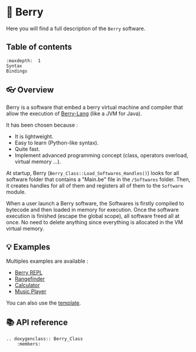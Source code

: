 # 🍓 Berry

Here you will find a full description of the `Berry` software.

## Table of contents

```{toctree}
:maxdepth:  1
Syntax
Bindings
```

## 👓 Overview

Berry is a software that embed a berry virtual machine and compiler that allow the execution of [Berry-Lang](https://github.com/berry-lang/berry) (like a JVM for Java).

It has been chosen because :
- It is lightweight.
- Easy to learn (Python-like syntax).
- Quite fast.
- Implement advanced programming concept (class, operators overload, virtual memory ...).

At startup, Berry (`Berry_Class::Load_Softwares_Handles()`) looks for all software folder that contains a "Main.be" file in the `/Softwares` folder. Then, it creates handles for all of them and registers all of them to the `Software` module.

When a user launch a Berry software, the Softwares is firstly compiled to bytecode and then loaded in memory for execution. Once the software execution is finished (escape the global scope), all software freed all at once. No need to delete anything since everything is allocated in the VM virtual memory.

## 💡 Examples

Multiples examples are available :
- [Berry REPL](https://github.com/Xila-Project/Berry_REPL)
- [Rangefinder](https://github.com/Xila-Project/Rangefinder)
- [Calculator](https://github.com/Xila-Project/Calculator)
- [Music Player](https://github.com/Xila-Project/Music_Player)

You can also use the [template](https://github.com/Xila-Project/Berry_Software_Template).

## 📚 API reference

```{eval-rst}
.. doxygenclass:: Berry_Class
    :members:
```